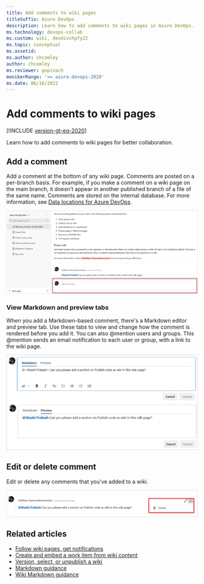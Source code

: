 ```yaml
---
title: Add comments to wiki pages 
titleSuffix: Azure DevOps 
description: Learn how to add comments to wiki pages in Azure DevOps. 
ms.technology: devops-collab
ms.custom: wiki, devdivchpfy22
ms.topic: conceptual
ms.assetid:
ms.author: chcomley
author: chcomley
ms.reviewer: gopinach
monikerRange: '>= azure-devops-2020'
ms.date: 06/16/2022 
---
```


# Add comments to wiki pages

[!INCLUDE [version-gt-eq-2020](../../includes/version-gt-eq-2020.md)]

Learn how to add comments to wiki pages for better collaboration.

## Add a comment

Add a comment at the bottom of any wiki page. Comments are posted on a per-branch basis. For example, if you make a comment on a wiki page on the main branch, it doesn't appear in another published branch of a file of the same name. Comments are stored on the internal database. For more information, see [Data locations for Azure DevOps](../../organizations/security/data-location.md).

![Create comment on wiki page](media/wiki/add-wiki-comment.png)

### View Markdown and preview tabs

When you add a Markdown-based comment, there's a Markdown editor and preview tab. Use these tabs to view and change how the comment is rendered before you add it. You can also @mention users and groups. This @mention sends an email notification to each user or group, with a link to the wiki page.

![Wiki comments in Markdown and preview tabs](media/wiki/wiki-comments-markdown-preview-tabs.png)

## Edit or delete comment

Edit or delete any comments that you've added to a wiki.

![Edit or delete wiki comment](media/wiki/wiki-comment.png)

## Related articles


- [Follow wiki pages, get notifications](follow-notifications-wiki-pages.md)
- [Create and embed a work item from wiki content](create-embed-wit-from-wiki.md)
- [Version, select, or unpublish a wiki](wiki-select-unpublish-versions.md)
- [Markdown guidance](markdown-guidance.md)
- [Wiki Markdown guidance](wiki-markdown-guidance.md)

